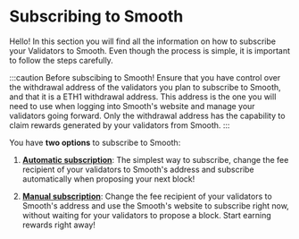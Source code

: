# Subscribing to Smooth

Hello! In this section you will find all the information on how to subscribe your Validators to Smooth. Even though the process is simple, it is important to follow the steps carefully. 

:::caution Before subscibing to Smooth!
Ensure that you have control over the withdrawal address of the validators you plan to subscribe to Smooth, and that it is a ETH1 withdrawal address. This address is the one you will need to use when logging into Smooth's website and manage your validators going forward. Only the withdrawal address has the capability to claim rewards generated by your validators from Smooth.
:::

You have **two options** to subscribe to Smooth:

1. [**Automatic subscription**](/docs/smooth/subscribe-to-smooth/automatic.md): The simplest way to subscribe, change the fee recipient of your validators to Smooth's address and subscribe automatically when proposing your next block!

2. [**Manual subscription**](/docs/smooth/subscribe-to-smooth/manual.md): Change the fee recipient of your validators to Smooth's address and use the Smooth's website to subscribe right now, without waiting for your validators to propose a block. Start earning rewards right away!

